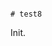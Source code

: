                                                                                                                                                                                                                                                                                                                                                                                                                                                                                                                                                                                                            # test8

Init.
